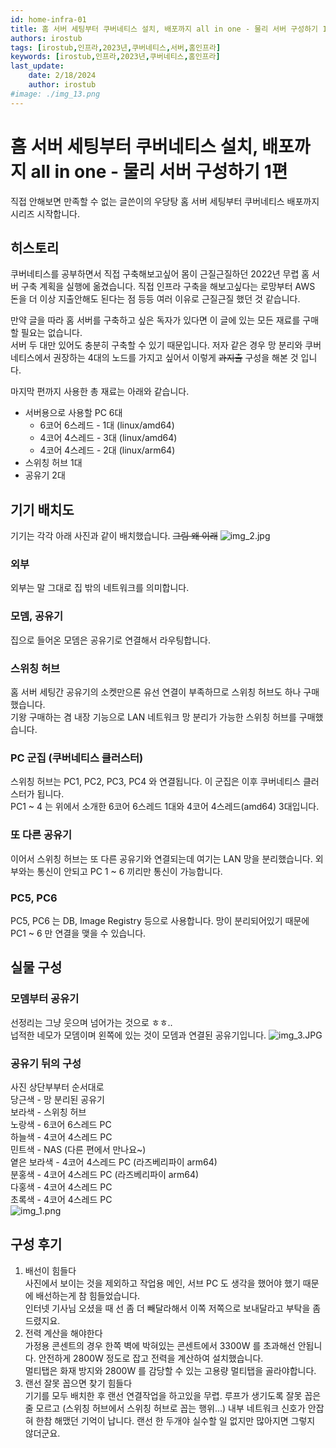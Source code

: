 ```yaml
---
id: home-infra-01
title: 홈 서버 세팅부터 쿠버네티스 설치, 배포까지 all in one - 물리 서버 구성하기 1편
authors: irostub
tags: [irostub,인프라,2023년,쿠버네티스,서버,홈인프라]
keywords: [irostub,인프라,2023년,쿠버네티스,홈인프라]
last_update:
    date: 2/18/2024
    author: irostub
#image: ./img_13.png
---
```


# 홈 서버 세팅부터 쿠버네티스 설치, 배포까지 all in one - 물리 서버 구성하기 1편
직접 안해보면 만족할 수 없는 글쓴이의 우당탕 홈 서버 세팅부터 쿠버네티스 배포까지 시리즈 시작합니다.
## 히스토리
쿠버네티스를 공부하면서 직접 구축해보고싶어 몸이 근질근질하던 2022년 무렵 홈 서버 구축 계획을 실행에 옮겼습니다. 
직접 인프라 구축을 해보고싶다는 로망부터 AWS 돈을 더 이상 지출안해도 된다는 점 등등 여러 이유로 근질근질 했던 것 같습니다. 

만약 글을 따라 홈 서버를 구축하고 싶은 독자가 있다면 이 글에 있는 모든 재료를 구매할 필요는 없습니다.  
서버 두 대만 있어도 충분히 구축할 수 있기 때문입니다. 저자 같은 경우 망 분리와 쿠버네티스에서 권장하는 4대의 노드를 가지고 싶어서 이렇게 ~~과지출~~ 구성을 해본 것 입니다.

마지막 편까지 사용한 총 재료는 아래와 같습니다. 
- 서버용으로 사용할 PC 6대
  - 6코어 6스레드 - 1대 (linux/amd64)
  - 4코어 4스레드 - 3대 (linux/amd64)
  - 4코어 4스레드 - 2대 (linux/arm64)
- 스위칭 허브 1대
- 공유기 2대

## 기기 배치도
기기는 각각 아래 사진과 같이 배치했습니다. ~~그림 왜 이래~~
![img_2.jpg](img_2.jpg)
### 외부
외부는 말 그대로 집 밖의 네트워크를 의미합니다.
### 모뎀, 공유기
집으로 들어온 모뎀은 공유기로 연결해서 라우팅합니다.
### 스위칭 허브
홈 서버 세팅간 공유기의 소켓만으론 유선 연결이 부족하므로 스위칭 허브도 하나 구매했습니다.  
기왕 구매하는 겸 내장 기능으로 LAN 네트워크 망 분리가 가능한 스위칭 허브를 구매했습니다.
### PC 군집 (쿠버네티스 클러스터)
스위칭 허브는 PC1, PC2, PC3, PC4 와 연결됩니다. 이 군집은 이후 쿠버네티스 클러스터가 됩니다.  
PC1 ~ 4 는 위에서 소개한 6코어 6스레드 1대와 4코어 4스레드(amd64) 3대입니다.
### 또 다른 공유기
이어서 스위칭 허브는 또 다른 공유기와 연결되는데 여기는 LAN 망을 분리했습니다. 외부와는 통신이 안되고 PC 1 ~ 6 끼리만 통신이 가능합니다.
### PC5, PC6
PC5, PC6 는 DB, Image Registry 등으로 사용합니다. 망이 분리되어있기 때문에 PC1 ~ 6 만 연결을 맺을 수 있습니다.

## 실물 구성
### 모뎀부터 공유기
선정리는 그냥 웃으며 넘어가는 것으로 ㅎㅎ..  
넙적한 네모가 모뎀이며 왼쪽에 있는 것이 모뎀과 연결된 공유기입니다.
![img_3.JPG](img_3.JPG)

### 공유기 뒤의 구성
사진 상단부부터 순서대로  
당근색 - 망 분리된 공유기    
보라색 - 스위칭 허브  
노랑색 - 6코어 6스레드 PC  
하늘색 - 4코어 4스레드 PC  
민트색 - NAS (다른 편에서 만나요~)  
옅은 보라색 - 4코어 4스레드 PC (라즈베리파이 arm64)  
분홍색 - 4코어 4스레드 PC (라즈베리파이 arm64)  
다홍색 - 4코어 4스레드 PC  
초록색 - 4코어 4스레드 PC  
![img_1.png](img_1.png)

## 구성 후기
1. 배선이 힘들다  
사진에서 보이는 것을 제외하고 작업용 메인, 서브 PC 도 생각을 했어야 했기 때문에 배선하는게 참 힘들었습니다.  
인터넷 기사님 오셨을 때 선 좀 더 빼달라해서 이쪽 저쪽으로 보내달라고 부탁을 좀 드렸지요.  
2. 전력 계산을 해야한다  
가정용 콘센트의 경우 한쪽 벽에 박혀있는 콘센트에서 3300W 를 초과해선 안됩니다. 안전하게 2800W 정도로 잡고 전력을 계산하여 설치했습니다.  
멀티탭은 화재 방지와 2800W 를 감당할 수 있는 고용량 멀티탭을 골라야합니다.
3. 랜선 잘못 꼽으면 찾기 힘들다  
기기를 모두 배치한 후 랜선 연결작업을 하고있을 무렵. 루프가 생기도록 잘못 꼽은 줄 모르고 (스위칭 허브에서 스위칭 허브로 꼽는 행위...) 내부 네트워크
신호가 안잡혀 한참 해맸던 기억이 납니다. 랜선 한 두개야 실수할 일 없지만 많아지면 그렇지 않더군요.

